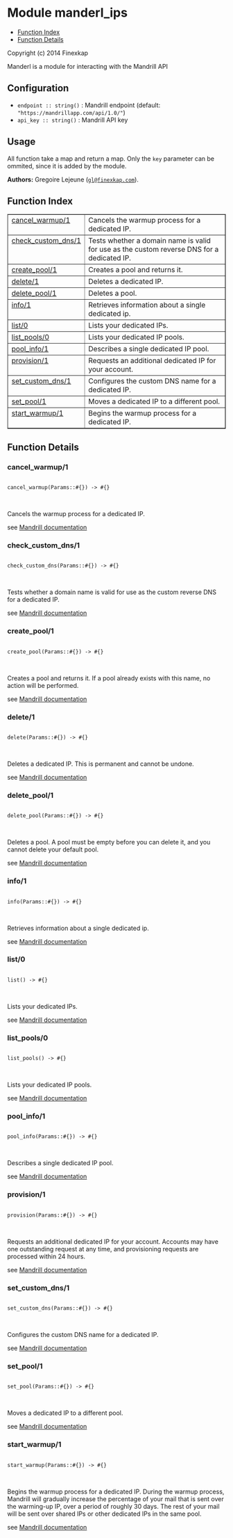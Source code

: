 

# Module manderl_ips #
* [Function Index](#index)
* [Function Details](#functions)

Copyright (c) 2014 Finexkap

Manderl is a module for interacting with the Mandrill API

## Configuration

* `endpoint :: string()` : Mandrill endpoint (default: `"https://mandrillapp.com/api/1.0/"`)
* `api_key :: string()` : Mandrill API key

## Usage

All function take a map and return a map. Only the <code>key</code> parameter can be ommited, since it is added by the module.


__Authors:__ Gregoire Lejeune ([`gl@finexkap.com`](mailto:gl@finexkap.com)).
<a name="index"></a>

## Function Index ##


<table width="100%" border="1" cellspacing="0" cellpadding="2" summary="function index"><tr><td valign="top"><a href="#cancel_warmup-1">cancel_warmup/1</a></td><td>
Cancels the warmup process for a dedicated IP.</td></tr><tr><td valign="top"><a href="#check_custom_dns-1">check_custom_dns/1</a></td><td>
Tests whether a domain name is valid for use as the custom reverse DNS for a dedicated IP.</td></tr><tr><td valign="top"><a href="#create_pool-1">create_pool/1</a></td><td>
Creates a pool and returns it.</td></tr><tr><td valign="top"><a href="#delete-1">delete/1</a></td><td>
Deletes a dedicated IP.</td></tr><tr><td valign="top"><a href="#delete_pool-1">delete_pool/1</a></td><td>
Deletes a pool.</td></tr><tr><td valign="top"><a href="#info-1">info/1</a></td><td>
Retrieves information about a single dedicated ip.</td></tr><tr><td valign="top"><a href="#list-0">list/0</a></td><td>
Lists your dedicated IPs.</td></tr><tr><td valign="top"><a href="#list_pools-0">list_pools/0</a></td><td>
Lists your dedicated IP pools.</td></tr><tr><td valign="top"><a href="#pool_info-1">pool_info/1</a></td><td>
Describes a single dedicated IP pool.</td></tr><tr><td valign="top"><a href="#provision-1">provision/1</a></td><td>
Requests an additional dedicated IP for your account.</td></tr><tr><td valign="top"><a href="#set_custom_dns-1">set_custom_dns/1</a></td><td>
Configures the custom DNS name for a dedicated IP.</td></tr><tr><td valign="top"><a href="#set_pool-1">set_pool/1</a></td><td>
Moves a dedicated IP to a different pool.</td></tr><tr><td valign="top"><a href="#start_warmup-1">start_warmup/1</a></td><td>
Begins the warmup process for a dedicated IP.</td></tr></table>


<a name="functions"></a>

## Function Details ##

<a name="cancel_warmup-1"></a>

### cancel_warmup/1 ###


<pre><code>
cancel_warmup(Params::#{}) -&gt; #{}
</code></pre>
<br />



Cancels the warmup process for a dedicated IP.


see [Mandrill documentation](https://mandrillapp.com/api/docs/ips.JSON.html#method=cancel-warmup)
<a name="check_custom_dns-1"></a>

### check_custom_dns/1 ###


<pre><code>
check_custom_dns(Params::#{}) -&gt; #{}
</code></pre>
<br />



Tests whether a domain name is valid for use as the custom reverse DNS for a dedicated IP.


see [Mandrill documentation](https://mandrillapp.com/api/docs/ips.JSON.html#method=check-custom-dns)
<a name="create_pool-1"></a>

### create_pool/1 ###


<pre><code>
create_pool(Params::#{}) -&gt; #{}
</code></pre>
<br />



Creates a pool and returns it. If a pool already exists with this name, no action will be performed.


see [Mandrill documentation](https://mandrillapp.com/api/docs/ips.JSON.html#method=create-pool)
<a name="delete-1"></a>

### delete/1 ###


<pre><code>
delete(Params::#{}) -&gt; #{}
</code></pre>
<br />



Deletes a dedicated IP. This is permanent and cannot be undone.


see [Mandrill documentation](https://mandrillapp.com/api/docs/ips.JSON.html#method=delete)
<a name="delete_pool-1"></a>

### delete_pool/1 ###


<pre><code>
delete_pool(Params::#{}) -&gt; #{}
</code></pre>
<br />



Deletes a pool. A pool must be empty before you can delete it, and you cannot delete your default pool.


see [Mandrill documentation](https://mandrillapp.com/api/docs/ips.JSON.html#method=delete-pool)
<a name="info-1"></a>

### info/1 ###


<pre><code>
info(Params::#{}) -&gt; #{}
</code></pre>
<br />



Retrieves information about a single dedicated ip.


see [Mandrill documentation](https://mandrillapp.com/api/docs/ips.JSON.html#method=info)
<a name="list-0"></a>

### list/0 ###


<pre><code>
list() -&gt; #{}
</code></pre>
<br />



Lists your dedicated IPs.


see [Mandrill documentation](https://mandrillapp.com/api/docs/ips.JSON.html#method=list)
<a name="list_pools-0"></a>

### list_pools/0 ###


<pre><code>
list_pools() -&gt; #{}
</code></pre>
<br />



Lists your dedicated IP pools.


see [Mandrill documentation](https://mandrillapp.com/api/docs/ips.JSON.html#method=list-pools)
<a name="pool_info-1"></a>

### pool_info/1 ###


<pre><code>
pool_info(Params::#{}) -&gt; #{}
</code></pre>
<br />



Describes a single dedicated IP pool.


see [Mandrill documentation](https://mandrillapp.com/api/docs/ips.JSON.html#method=pool-info)
<a name="provision-1"></a>

### provision/1 ###


<pre><code>
provision(Params::#{}) -&gt; #{}
</code></pre>
<br />



Requests an additional dedicated IP for your account. Accounts may have one outstanding request at any time, and provisioning requests are processed within 24 hours.


see [Mandrill documentation](https://mandrillapp.com/api/docs/ips.JSON.html#method=provision)
<a name="set_custom_dns-1"></a>

### set_custom_dns/1 ###


<pre><code>
set_custom_dns(Params::#{}) -&gt; #{}
</code></pre>
<br />



Configures the custom DNS name for a dedicated IP.


see [Mandrill documentation](https://mandrillapp.com/api/docs/ips.JSON.html#method=set-custom-dns)
<a name="set_pool-1"></a>

### set_pool/1 ###


<pre><code>
set_pool(Params::#{}) -&gt; #{}
</code></pre>
<br />



Moves a dedicated IP to a different pool.


see [Mandrill documentation](https://mandrillapp.com/api/docs/ips.JSON.html#method=set-pool)
<a name="start_warmup-1"></a>

### start_warmup/1 ###


<pre><code>
start_warmup(Params::#{}) -&gt; #{}
</code></pre>
<br />



Begins the warmup process for a dedicated IP. During the warmup process, Mandrill will gradually increase the percentage of your mail that is sent over the warming-up IP, over a period of roughly 30 days. The rest of your mail will be sent over shared IPs or other dedicated IPs in the same pool.


see [Mandrill documentation](https://mandrillapp.com/api/docs/ips.JSON.html#method=start-warmup)
